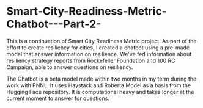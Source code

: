 # Smart-City-Readiness-Metric-Chatbot---Part-2-
This is a continuation of Smart City Readiness Metric project. As part of the effort to create resiliency for cities, I created a chatbot using a pre-made model that answer information on resilience. We've fed information about resiliency strategy reports from Rockefeller Foundation and 100 RC Campaign, able to answer questions on resiliency.

The Chatbot is a beta model made within two months in my term during the work with PNNL. It uses Haystack and Roberta Model as a basis from the Hugging Face repository. It is computational heavy and takes longer at the current moment to answer for questions. 

